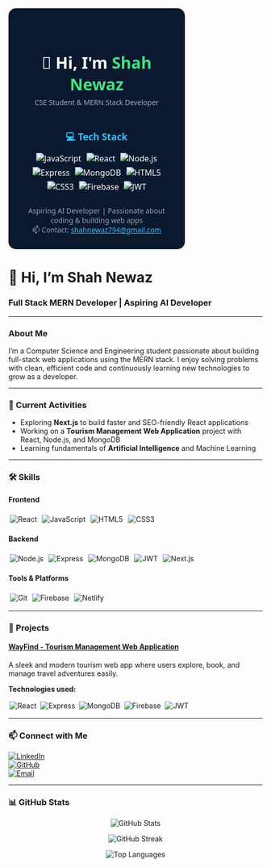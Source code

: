 <!-- Profile Card Styled README -->


<table align="center" bgcolor="#0a192f" style="border-radius:15px; padding:20px; width:350px; color:white; font-family: 'Segoe UI', Tahoma, Geneva, Verdana, sans-serif;">
  <tr>
    <td align="center" style="padding: 20px;">
      <h1 style="margin-bottom: 5px; font-weight: 700;">👋 Hi, I'm <span style="color:#4ade80;">Shah Newaz</span></h1>
      <p style="font-size: 14px; font-weight: 400; margin-top: 0; color:#a0aec0;">
        CSE Student & MERN Stack Developer
      </p>
    </td>
  </tr>
  <tr>
    <td>
      <h3 style="margin-top: 10px; margin-bottom: 10px; text-align: center; color:#38bdf8;">💻 Tech Stack</h3>
      <p align="center" style="margin:0;">
        <!-- Icons side by side with small margin -->
        <img src="https://img.shields.io/badge/JavaScript-F7DF1E?style=for-the-badge&logo=javascript&logoColor=black" alt="JavaScript" style="margin: 3px;" />
        <img src="https://img.shields.io/badge/React-61DAFB?style=for-the-badge&logo=react&logoColor=black" alt="React" style="margin: 3px;" />
        <img src="https://img.shields.io/badge/Node.js-339933?style=for-the-badge&logo=node.js&logoColor=white" alt="Node.js" style="margin: 3px;" />
        <img src="https://img.shields.io/badge/Express.js-000000?style=for-the-badge&logo=express&logoColor=white" alt="Express" style="margin: 3px;" />
        <img src="https://img.shields.io/badge/MongoDB-47A248?style=for-the-badge&logo=mongodb&logoColor=white" alt="MongoDB" style="margin: 3px;" />
        <img src="https://img.shields.io/badge/HTML5-E34F26?style=for-the-badge&logo=html5&logoColor=white" alt="HTML5" style="margin: 3px;" />
        <img src="https://img.shields.io/badge/CSS3-1572B6?style=for-the-badge&logo=css3&logoColor=white" alt="CSS3" style="margin: 3px;" />
        <img src="https://img.shields.io/badge/Firebase-FFCA28?style=for-the-badge&logo=firebase&logoColor=black" alt="Firebase" style="margin: 3px;" />
        <img src="https://img.shields.io/badge/JWT-000000?style=for-the-badge&logo=json-web-tokens&logoColor=white" alt="JWT" style="margin: 3px;" />
      </p>
    </td>
  </tr>
  <tr>
    <td align="center" style="padding-top: 20px; font-size: 14px; color:#94a3b8;">
      Aspiring AI Developer | Passionate about coding & building web apps  
      <br />
      📫 Contact: <a href="mailto:shahnewaz794@gmail.com" style="color:#38bdf8;">shahnewaz794@gmail.com</a>
    </td>
  </tr>
</table>

# 👋 Hi, I’m Shah Newaz  
### Full Stack MERN Developer | Aspiring AI Developer

---

### About Me  
I’m a Computer Science and Engineering student passionate about building full-stack web applications using the MERN stack. I enjoy solving problems with clean, efficient code and continuously learning new technologies to grow as a developer.

---

### 🚀 Current Activities  
- Exploring **Next.js** to build faster and SEO-friendly React applications  
- Working on a **Tourism Management Web Application** project with React, Node.js, and MongoDB  
- Learning fundamentals of **Artificial Intelligence** and Machine Learning  

---

### 🛠️ Skills  

#### Frontend  
<p>
  <img src="https://img.shields.io/badge/React-61DAFB?style=for-the-badge&logo=react&logoColor=black" alt="React" style="margin: 3px;" />
  <img src="https://img.shields.io/badge/JavaScript-F7DF1E?style=for-the-badge&logo=javascript&logoColor=black" alt="JavaScript" style="margin: 3px;" />
  <img src="https://img.shields.io/badge/HTML5-E34F26?style=for-the-badge&logo=html5&logoColor=white" alt="HTML5" style="margin: 3px;" />
  <img src="https://img.shields.io/badge/CSS3-1572B6?style=for-the-badge&logo=css3&logoColor=white" alt="CSS3" style="margin: 3px;" />
</p>

#### Backend  
<p>
  <img src="https://img.shields.io/badge/Node.js-339933?style=for-the-badge&logo=node.js&logoColor=white" alt="Node.js" style="margin: 3px;" />
  <img src="https://img.shields.io/badge/Express.js-000000?style=for-the-badge&logo=express&logoColor=white" alt="Express" style="margin: 3px;" />
  <img src="https://img.shields.io/badge/MongoDB-47A248?style=for-the-badge&logo=mongodb&logoColor=white" alt="MongoDB" style="margin: 3px;" />
  <img src="https://img.shields.io/badge/JWT-000000?style=for-the-badge&logo=json-web-tokens&logoColor=white" alt="JWT" style="margin: 3px;" />
  <img src="https://img.shields.io/badge/Next.js-000000?style=for-the-badge&logo=nextdotjs&logoColor=white" alt="Next.js" style="margin: 3px;" />
</p>


#### Tools & Platforms  
<p>
  <img src="https://img.shields.io/badge/Git-F05032?style=for-the-badge&logo=git&logoColor=white" alt="Git" style="margin: 3px;" />
  <img src="https://img.shields.io/badge/Firebase-FFCA28?style=for-the-badge&logo=firebase&logoColor=black" alt="Firebase" style="margin: 3px;" />
  <img src="https://img.shields.io/badge/Netlify-00C7B7?style=for-the-badge&logo=netlify&logoColor=white" alt="Netlify" style="margin: 3px;" />
</p>

---

### 📂 Projects

#### [WayFind - Tourism Management Web Application](https://wayfind003.netlify.app)  
A sleek and modern tourism web app where users explore, book, and manage travel adventures easily.

**Technologies used:**  
<p>
  <img src="https://img.shields.io/badge/React-61DAFB?style=for-the-badge&logo=react&logoColor=black" alt="React" style="margin:2px;" />
  <img src="https://img.shields.io/badge/Express.js-000000?style=for-the-badge&logo=express&logoColor=white" alt="Express" style="margin:2px;" />
  <img src="https://img.shields.io/badge/MongoDB-47A248?style=for-the-badge&logo=mongodb&logoColor=white" alt="MongoDB" style="margin:2px;" />
  <img src="https://img.shields.io/badge/Firebase-FFCA28?style=for-the-badge&logo=firebase&logoColor=black" alt="Firebase" style="margin:2px;" />
  <img src="https://img.shields.io/badge/JWT-000000?style=for-the-badge&logo=json-web-tokens&logoColor=white" alt="JWT" style="margin:2px;" />
</p>

---

### 📫 Connect with Me  
[![LinkedIn](https://img.shields.io/badge/LinkedIn-0077B5?style=for-the-badge&logo=linkedin&logoColor=white)](https://www.linkedin.com/in/md-shah-newaz001/)  
[![GitHub](https://img.shields.io/badge/GitHub-181717?style=for-the-badge&logo=github&logoColor=white)](https://github.com/shahnewaz5646455)  
[![Email](https://img.shields.io/badge/Email-D14836?style=for-the-badge&logo=gmail&logoColor=white)](mailto:shahnewaz794@gmail.com)  

---

### 📊 GitHub Stats  
<p align="center">
  <img src="https://github-readme-stats.vercel.app/api?username=shahnewaz5646455&show_icons=true&theme=radical" alt="GitHub Stats" />
</p>

<p align="center">
  <img src="https://github-readme-streak-stats.herokuapp.com/?user=shahnewaz5646455&theme=radical" alt="GitHub Streak" />
</p>

<p align="center">
  <img src="https://github-readme-stats.vercel.app/api/top-langs/?username=shahnewaz5646455&layout=compact&theme=radical" alt="Top Languages" />
</p>
